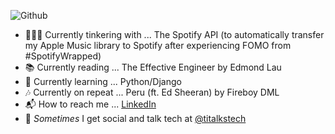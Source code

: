 ![Github](https://user-images.githubusercontent.com/49917880/152081038-8a31ce6b-0705-4fb1-8a26-660aa6cf68bc.png)

- 👩🏾‍💻 Currently tinkering with ... The Spotify API (to automatically transfer my Apple Music library to Spotify after experiencing FOMO from #SpotifyWrapped)
- 📚 Currently reading ... The Effective Engineer by Edmond Lau
- 🐛 Currently learning ... Python/Django
- 🎶 Currently on repeat ... Peru (ft. Ed Sheeran) by Fireboy DML
- 📬 How to reach me ... [LinkedIn](https://www.linkedin.com/in/tiannahomer/)
- 💬 *Sometimes* I get social and talk tech at [@titalkstech](https://www.instagram.com/titalkstech/)

<!--
**tiannahomer/tiannahomer** is a ✨ _special_ ✨ repository because its `README.md` (this file) appears on your GitHub profile.

Here are some ideas to get you started:

- 🔭 I’m currently working on ...
- 🌱 I’m currently learning ...
- 👯 I’m looking to collaborate on ...
- 🤔 I’m looking for help with ...
- 💬 Ask me about ...
- 📫 How to reach me: ...
- 😄 Pronouns: ...
- ⚡ Fun fact: ...
-->

